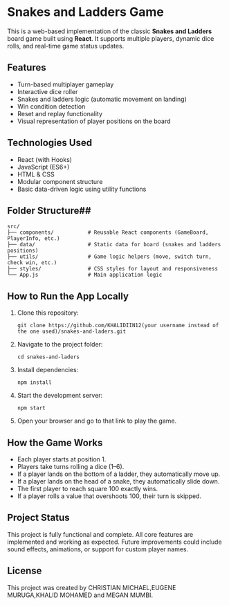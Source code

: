 # Snakes and Ladders Game

This is a web-based implementation of the classic **Snakes and Ladders** board game built using **React**. It supports multiple players, dynamic dice rolls, and real-time game status updates.

## Features

- Turn-based multiplayer gameplay  
- Interactive dice roller  
- Snakes and ladders logic (automatic movement on landing)  
- Win condition detection  
- Reset and replay functionality  
- Visual representation of player positions on the board  

## Technologies Used

- React (with Hooks)  
- JavaScript (ES6+)  
- HTML & CSS  
- Modular component structure  
- Basic data-driven logic using utility functions  

## Folder Structure##

```
src/
├── components/           # Reusable React components (GameBoard, PlayerInfo, etc.)
├── data/                 # Static data for board (snakes and ladders positions)
├── utils/                # Game logic helpers (move, switch turn, check win, etc.)
├── styles/               # CSS styles for layout and responsiveness
└── App.js                # Main application logic
```

## How to Run the App Locally

1. Clone this repository:
   ```
   git clone https://github.com/KHALIDIIN12(your username instead of the one used)/snakes-and-laders.git
   ```

2. Navigate to the project folder:
   ```
   cd snakes-and-laders
   ```

3. Install dependencies:
   ```
   npm install
   ```

4. Start the development server:
   ```
   npm start
   ```

5. Open your browser and go to that link to play the game.

## How the Game Works

- Each player starts at position 1.  
- Players take turns rolling a dice (1–6).  
- If a player lands on the bottom of a ladder, they automatically move up.  
- If a player lands on the head of a snake, they automatically slide down.  
- The first player to reach square 100 exactly wins.  
- If a player rolls a value that overshoots 100, their turn is skipped.  

## Project Status

This project is fully functional and complete. All core features are implemented and working as expected. Future improvements could include sound effects, animations, or support for custom player names.

## License

This project was created by CHRISTIAN MICHAEL,EUGENE MURUGA,KHALID MOHAMED and MEGAN MUMBI.
